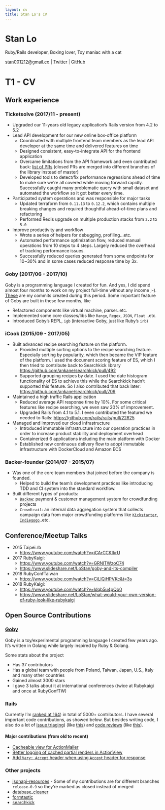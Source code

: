 ```yaml
---
layout: cv
title: Stan Lo's CV
---
```

# Stan Lo

Ruby/Rails developer, Boxing lover, Toy maniac with a cat

<div id="webaddress">
  <a href="stan001212@gmail.com">stan001212@gmail.co</a>
| <a href="https://twitter.com/_st0012">Twitter</a>
| <a href="https://github.com/st0012">GitHub</a>
</div>


# T1 - CV
## Work experience
### Ticketsolve (2017/11 - present)
- Upgraded our 11-years old legacy application’s Rails version from 4.2 to 5.2
- Lead API development for our new  online box-office platform
	- Coordinated with multiple frontend team members as the lead API developer at the same time and delivered features on time
	- Designed consistent, easy-to-integrate API for the frontend application
	- Overcame limitations from the API framework and even contributed back: [list of PRs](https://github.com/cerebris/jsonapi-resources/pulls?q=is%3Apr+author%3Ast0012+is%3Aclosed) (closed PRs are merged into different branches of the library instead of master)
	- Developed tools to detect/fix performance regressions ahead of time to make sure we’re all covered while moving forward rapidly. Successfully caught many problematic query with small dataset and automated the workflow so it got better every time.
- Participated system operations and was responsible for major tasks
	- Updated terraform from `0.11.13` to `0.12.2`, which contains multiple breaking changes and required thoughtful ahead-of-time plans and refactoring
	- Performed Redis upgrade on multiple production stacks from `3.2` to `5.0`
- Improve productivity and workflow
	- Wrote a series of helpers for debugging, profiling…etc.
	- Automated performance optimization flow, reduced manual operations from 10 steps to 4 steps. Largely reduced the overhead of tracking performance issues.
	- Successfully reduced queries generated from some endpoints for 10~30% and in some cases reduced response time by 3x.

### Goby (2017/06 - 2017/10)
Goby is a programming language I created for fun. And yes, I did spend almost four months to work on my project full-time without any income ;-). [These](https://github.com/goby-lang/goby/graphs/contributors?from=2017-06-03&to=2017-09-30&type=c) are my commits created during this period. Some important feature of Goby are built in these few months, like
- Refactored components like virtual machine, parser..etc.
- Implemented some core classes/libs like `Range`, `Regex`, `JSON`, `Float` ..etc.
- Introduced Goby’s REPL, `igb` (interactive Goby, just like Ruby’s `irb`)

### iCook (2015/09 - 2017/05)
- Built advanced recipe searching feature on the platform.
	- Provided multiple sorting options to the recipe searching feature. Especially sorting by popularity, which then became the VIP feature of the platform. I used the document scoring feature of ES, which I then tried to contribute back to Searchkick library https://github.com/ankane/searchkick/pull/492
	- Supported grouping recipes by date. I used the date histogram functionality of ES to achieve this while the Searchkick hadn’t supported this feature. So I also contributed that back later: https://github.com/ankane/searchkick/pull/709
- Maintained a high traffic Rails application
	- Reduced average API response time by 10%. For some critical features like recipe searching, we even saw 20% of improvement.
	- Upgraded Rails from 4.1 to 5.1. I even contributed the featured we needed to Rails: https://github.com/rails/rails/pull/22825
- Managed and improved our cloud infrastructure
	- Introduced immutable infrastructure into our operation practices in order to increase product stability and deployment overhead
	- Containerized 6 applications including the main platform with Docker
	- Established new continuous delivery flow to adopt immutable infrastructure with DockerCloud and Amazon ECS
### Backer-founder (2014/07 - 2015/07)
- Was one of the core team members that joined before the company is founded.
	- Helped to build the team’s development practices like introducing TDD and CI system into the standard workflow. 
- Built different types of products:
	- [`Backme`](http://backme.tw): payment & customer management system  for crowdfunding projects
	- `Crowdtrail`: an internal data aggregation system that collects campaign data from major crowdfunding platforms like [`Kickstarter`](https://www.kickstarter.com), [`Indiegogo`](https://www.indiegogo.com)..etc.

## Conference/Meetup Talks
- 2015 Taipei.rb
  - https://www.youtube.com/watch?v=iCArCCKIkrU
- 2017 RubyKaigi: 
  - https://www.youtube.com/watch?v=GRNlTWzoC74
  - https://www.slideshare.net/LoStan/goby-and-its-compiler
- 2018 RubyConfTaiwan
  - https://www.youtube.com/watch?v=CiLlQiHPVKc&t=3s
- 2018 RubyKaigi: 
  - https://www.youtube.com/watch?v=ldqb5u4pQb0
  - https://www.slideshare.net/LoStan/what-would-your-own-version-of-ruby-look-like-rubykaigi

## Open Source Contributions

### [Goby](https://github.com/goby-lang/goby)

Goby is a toy/experimental programming language I created few years ago. It’s written in Golang while largely inspired by Ruby & Golang. 

Some stats about the project
  - Has 37 contributors
  - Has a global team with people from Poland, Taiwan, Japan, U.S., Italy and many other countries
  - Gained almost 3000 stars
  - I gave 3 talks about it at international conferences (twice at Rubykaigi and once at RubyConfTW)

### Rails
Currently I’m [ranked at 164](https://contributors.rubyonrails.org/contributors/stan-lo/commits)) in total of 5000+ contributors. I have several important code contributions, as showed below. But besides writing code, I also do a lot of [issue triaging](https://github.com/rails/rails/issues?utf8=%E2%9C%93&q=is%253Aissue+commenter%253Ast0012)) (like [this](https://github.com/rails/rails/issues/36177)) and [code reviews](https://github.com/rails/rails/pulls?q=is%3Apr+commenter%3Ast0012) (like [this](https://github.com/rails/rails/pull/36133)).

#### Major contributions (from old to recent)

- [Cacheable view for ActionMailer](https://github.com/rails/rails/pull/22825)
- [Better logging of cached partial renders in ActionView](https://github.com/rails/rails/pull/25825)
- [Add `Vary: Accept` header when using `Accept` header for response](https://github.com/rails/rails/pull/36213)


### Other projects
- [jsonapi-resources](https://github.com/cerebris/jsonapi-resources/pulls?q=is%3Apr+author%3Ast0012) - Some of my contributions are for different branches `release-0-9` so they’re marked as closed instead of merged
- [database_cleaner](https://github.com/DatabaseCleaner/database_cleaner/pull/405)
- [formtastic](https://github.com/justinfrench/formtastic/pulls?q=is%3Apr+author%3Ast0012+is%3Aclosed)
- [searchkick](https://github.com/ankane/searchkick/pulls?q=is%3Apr+author%3Ast0012+is%3Aclosed)


<!-- ### Footer

Last updated: Octobor 2019 -->


